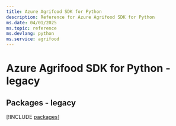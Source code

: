 ```yaml
---
title: Azure Agrifood SDK for Python
description: Reference for Azure Agrifood SDK for Python
ms.date: 04/01/2025
ms.topic: reference
ms.devlang: python
ms.service: agrifood
---
```

# Azure Agrifood SDK for Python - legacy
## Packages - legacy
[!INCLUDE [packages](agrifood-index.md)]